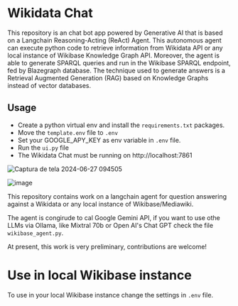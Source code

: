 # Wikidata Chat

This repository is an chat bot app powered by Generative AI that is based on a Langchain Reasoning-Acting (ReAct) Agent. This autonomous agent can execute python code to retrieve information from Wikidata API or any local instance of Wikibase Knowledge Graph API. Moreover, the agent is able to generate SPARQL queries and run in the Wikibase SPARQL endpoint, fed by Blazegraph database. The technique used to generate answers is a Retrieval Augmented Generation (RAG) based on Knowledge Graphs instead of vector databases.

## Usage
* Create a python virtual env and install the `requirements.txt` packages.
* Move the `template.env` file to `.env`
* Set your GOOGLE_APY_KEY as env variable in `.env` file.
* Run the `ui.py` file
* The Wikidata Chat must be running on http://localhost:7861

![Captura de tela 2024-06-27 094505](https://github.com/dimasjackson/langchain-wikibase-agent/assets/114688989/c6ba6f47-cd42-492e-b8af-e39fcbb7ace3)

![image](https://github.com/dimasjackson/langchain-wikibase-agent/assets/114688989/9191536b-83f9-4a1b-a75e-0cdd047d53e2)

This repository contains work on a langchain agent for question answering against a Wikidata or any local instance of Wikibase/Mediawiki.

The agent is congirude to cal Google Gemini API, if you want to use othe LLMs via Ollama, like Mixtral 70b or Open AI's Chat GPT check the file `wikibase_agent.py`.

At present, this work is very preliminary, contributions are welcome! 

# Use in local Wikibase instance

To use in your local Wikibase instance change the settings in `.env` file.
